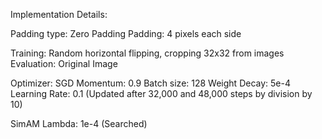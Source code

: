 Implementation Details:

Padding type: 	Zero Padding
Padding:		4 pixels each side

Training:		Random horizontal flipping, cropping 32x32 from images
Evaluation:		Original Image

Optimizer:		SGD
Momentum:		0.9
Batch size:		128
Weight Decay:	5e-4
Learning Rate:	0.1 (Updated after 32,000 and 48,000 steps by division by 10)

SimAM Lambda:	1e-4 (Searched)
